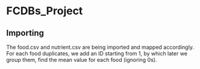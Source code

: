 # FCDBs_Project

## Importing
The food.csv and nutrient.csv are being imported and mapped accordingly. 
For each food duplicates, we add an ID starting from 1, by which later we group them, find the mean value for each food (ignoring 0s).
